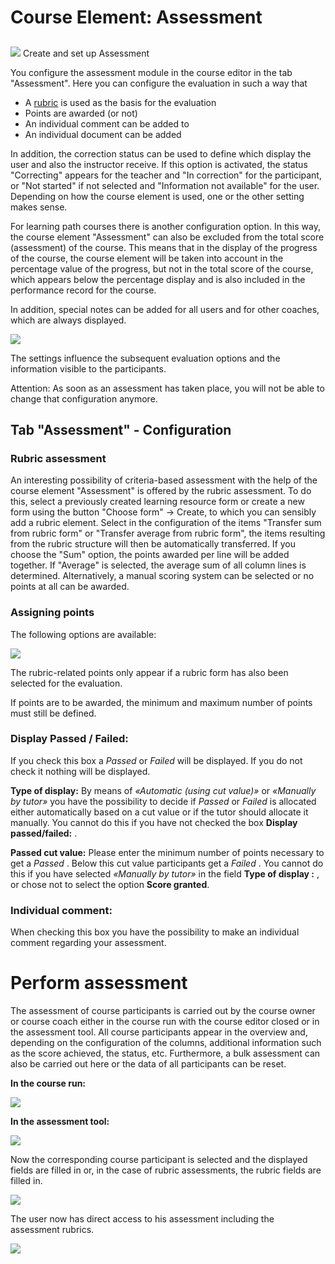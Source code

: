 # Course Element: Assessment

##
![](assets/manual_score.png)
Create and set up Assessment

You configure the assessment module in the course editor in the tab
"Assessment". Here you can configure the evaluation in such a way that

  * A [rubric](../forms/Rubric.md) is used as the basis for the evaluation
  * Points are awarded (or not)
  * An individual comment can be added to
  * An individual document can be added

In addition, the correction status can be used to define which display the
user and also the instructor receive. If this option is activated, the status
"Correcting" appears for the teacher and "In correction" for the participant,
or "Not started" if not selected and "Information not available" for the user.
Depending on how the course element is used, one or the other setting makes
sense.

For learning path courses there is another configuration option. In this way,
the course element "Assessment" can also be excluded from the total score
(assessment) of the course. This means that in the display of the progress of
the course, the course element will be taken into account in the percentage
value of the progress, but not in the total score of the course, which appears
below the percentage display and is also included in the performance record
for the course.

In addition, special notes can be added for all users and for other coaches,
which are always displayed.

![](assets/Bewertung_tab.png)

The settings influence the subsequent evaluation options and the information
visible to the participants.

Attention: As soon as an assessment has taken place, you will not be able to
change that configuration anymore.

## Tab "Assessment" - Configuration

### Rubric assessment

An interesting possibility of criteria-based assessment with the help of the
course element "Assessment" is offered by the rubric assessment. To do this,
select a previously created learning resource form or create a new form using
the button "Choose form" -> Create, to which you can sensibly add a rubric
element. Select in the configuration of the items "Transfer sum from rubric
form" or "Transfer average from rubric form", the items resulting from the
rubric structure will then be automatically transferred. If you choose the
"Sum" option, the points awarded per line will be added together. If "Average"
is selected, the average sum of all column lines is determined. Alternatively,
a manual scoring system can be selected or no points at all can be awarded.

### Assigning points

The following options are available:

![](assets/Bewertung_Punkte.jpg)

The rubric-related points only appear if a rubric form has also been selected
for the evaluation.

If points are to be awarded, the minimum and maximum number of points must
still be defined.

### Display Passed / Failed:

If you check this box a _Passed_ or _Failed_ will be displayed. If you do not
check it nothing will be displayed.

 **Type of display:** By means of _«Automatic (using cut value)»_ or
_«Manually by tutor»_ you have the possibility to decide if _Passed_ or
_Failed_ is allocated either automatically based on a cut value or if the
tutor should allocate it manually. You cannot do this if you have not checked
the box **Display passed/failed:** .

 **Passed cut value:** Please enter the minimum number of points necessary to
get a _Passed_ . Below this cut value participants get a _Failed_ . You cannot
do this if you have selected _«Manually by tutor»_ in the field **Type of
display :** , or chose not to select the option **Score granted**.

### Individual comment:

When checking this box you have the possibility to make an individual comment
regarding your assessment.

  

# Perform assessment

The assessment of course participants is carried out by the course owner or
course coach either in the course run with the course editor closed or in the
assessment tool. All course participants appear in the overview and, depending
on the configuration of the columns, additional information such as the score
achieved, the status, etc. Furthermore, a bulk assessment can also be carried
out here or the data of all participants can be reset.

 **In the course run:**

![](assets/Bewertung_kursrun16.png)

 **In the assessment tool:**

![](assets/Bewertung_Bewertungswerkzeug_16.jpg.png)

  

Now the corresponding course participant is selected and the displayed fields
are filled in or, in the case of rubric assessments, the rubric fields are
filled in.

![](assets/Rubric_Formular_EN.png)

The user now has direct access to his assessment including the assessment
rubrics.

  

![](assets/Rubric_TN_Performance_EN.png)

